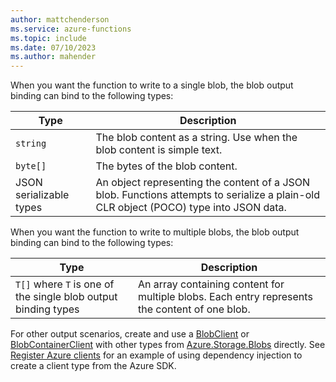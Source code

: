 ```yaml
---
author: mattchenderson
ms.service: azure-functions
ms.topic: include
ms.date: 07/10/2023
ms.author: mahender
---
```


When you want the function to write to a single blob, the blob output binding can bind to the following types:

| Type | Description |
| --- | --- |
| `string` | The blob content as a string. Use when the blob content is simple text. |
| `byte[]` | The bytes of the blob content. |
| JSON serializable types | An object representing the content of a JSON blob. Functions attempts to serialize a plain-old CLR object (POCO) type into JSON data. |

When you want the function to write to multiple blobs, the blob output binding can bind to the following types:

| Type | Description |
| --- | --- |
| `T[]` where `T` is one of the single blob output binding types | An array containing content for multiple blobs. Each entry represents the content of one blob. | 

For other output scenarios, create and use a [BlobClient] or [BlobContainerClient] with other types from [Azure.Storage.Blobs] directly. See [Register Azure clients](../articles/azure-functions/dotnet-isolated-process-guide.md#register-azure-clients) for an example of using dependency injection to create a client type from the Azure SDK.

[Azure.Storage.Blobs]: /dotnet/api/azure.storage.blobs
[BlobClient]: /dotnet/api/azure.storage.blobs.blobclient
[BlobContainerClient]: /dotnet/api/azure.storage.blobs.blobcontainerclient
